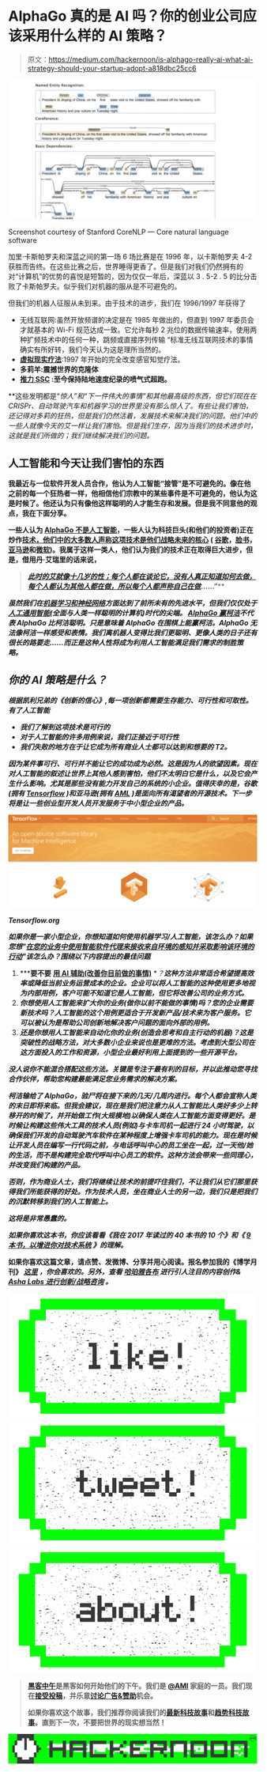# AlphaGo 真的是 AI 吗？你的创业公司应该采用什么样的 AI 策略？

> 原文：<https://medium.com/hackernoon/is-alphago-really-ai-what-ai-strategy-should-your-startup-adopt-a818dbc25cc6>

![](img/c6e68aa8213a218ffbcef78f83f69f97.png)

Screenshot courtesy of Stanford CoreNLP — Core natural language software

加里·卡斯帕罗夫和深蓝之间的第一场 6 场比赛是在 1996 年，以卡斯帕罗夫 4-2 获胜而告终。在这些比赛之后，世界睡得更香了。但是我们对我们仍然拥有的对“计算机”的优势的喜悦是短暂的，因为仅仅一年后，深蓝以 3 . 5-2 . 5 的比分击败了卡斯帕罗夫。似乎我们对机器的服从是不可避免的。

但我们的机器人征服从未到来。由于技术的进步，我们在 1996/1997 年获得了

*   无线互联网:虽然开放频谱的决定是在 1985 年做出的，但直到 1997 年委员会才就基本的 Wi-Fi 规范达成一致。它允许每秒 2 兆位的数据传输速率，使用两种扩频技术中的任何一种，跳频或直接序列传输 “标准无线互联网技术的事情确实有所好转，我们今天认为这是理所当然的。
*   [**虚拟现实疗法**](https://www.ncbi.nlm.nih.gov/pubmed/10175343):1997 年开始的完全改变感官知觉疗法。
*   [](https://en.wikipedia.org/wiki/ThrustSSC)**多莉羊:震撼世界的克隆体**
*   **[**推力 SSC**](https://en.wikipedia.org/wiki/ThrustSSC) :至今保持陆地速度纪录的喷气式超跑。**

**这些发明都是“*惊人”*和*“下一件伟大的事情”*和其他最高级的东西，但它们现在在 CRISPr、自动驾驶汽车和机器学习的世界里没有那么惊人了。有些让我们害怕，还记得对多莉的狂热，但是我们仍然活着，发展技术来解决我们的问题。他们中的一些人就像今天的艾一样让我们害怕。但是我们生存，因为当我们的技术进步时，这就是我们所做的；我们继续解决我们的问题。**

## **人工智能和今天让我们害怕的东西**

**我最近与一位软件开发人员合作，他认为人工智能“接管”是不可避免的。像在他之前的每一个狂热者一样，他相信他们宗教中的某些事件是不可避免的，他认为这是时候了。他还认为只有像他这样聪明的人才能生存和发展。但是我不同意他的观点，我在下面分享。**

**一些人认为 [AlphaGo 不是人工智能](http://spectrum.ieee.org/automaton/robotics/artificial-intelligence/why-alphago-is-not-ai)，一些人认为科技巨头(和他们的投资者)正在炒作[技术，他们中的大多数人声称这项技术是他们战略未来的核心](http://amzn.to/2qnf8cB) ( [谷歌](https://www.nytimes.com/2016/12/14/magazine/the-great-ai-awakening.html?_r=0)，[脸书](https://www.wired.com/2017/04/facebooks-augmented-reality-engine-brings-ai-right-phone/)，[亚马逊](https://aws.amazon.com/amazon-ai/)和[微软](http://mashable.com/2017/05/07/microsoft-ai-strategy/))。我属于这样一类人，他们认为我们的技术正在取得巨大进步，但是，借用丹·艾瑞里的话来说，**

> ***[*此时的艾就像十几岁的性；每个人都在谈论它，没有人真正知道如何去做，每个人都认为其他人都在做，所以每个人都声称自己在做*](https://twitter.com/danariely/status/287952257926971392?lang=en)*……”****

***虽然我们在[机器学习和神经网络](http://aiplaybook.a16z.com)方面达到了前所未有的先进水平，但我们仅仅处于[人工通用智能](http://waitbutwhy.com/2015/01/artificial-intelligence-revolution-1.html)(全面与人类一样聪明的计算机)时代的尖端。 [AlphaGo 赢柯洁](https://www.nytimes.com/2017/05/25/technology/daily-report-alphago-wins-again.html)不代表 AlphaGo 比柯洁聪明。只是意味着 AlphaGo 在围棋上能赢柯洁。AlphaGo 无法像柯洁一样感受和表情。我们离机器人变得比我们更聪明、更像人类的日子还有很长的路要走……而正是这种人性将成为利用人工智能满足我们需求的制胜策略。***

## ***你的 AI 策略是什么？***

***根据凯利兄弟的《创新的信心》,每一项创新都需要生存能力、可行性和可取性。有了人工智能***

*   ***我们了解到这项技术是可行的***
*   ***对于人工智能的许多用例来说，我们正接近于可行性***
*   ***我们失败的地方在于让它成为所有商业人士都可以达到和想要的 T2。***

***因为某件事可行、可行并不能让它的成功成为必然。这是因为人的欲望因素。现在对人工智能的叙述让世界上其他人感到害怕，他们不太明白它是什么，以及它会产生什么影响。尤其是那些没有能力开发自己的系统的小企业。值得庆幸的是，谷歌(拥有 [Tensorflow](https://www.tensorflow.org/) )和亚马逊(拥有 [AML](https://aws.amazon.com/machine-learning/?tag=vglnkc6499-20) )是面向所有渴望者的开源技术。下一步将是让一些创业型开发人员开发服务于中小型企业的产品。***

***![](img/e974ba35b6efd14a1c45642019aeb3ba.png)***

***Tensorflow.org***

***如果你是一家小型企业，你想知道如何使用机器学习/人工智能，该怎么办？如果您想"[在您的业务中使用智能软件代理来接收来自环境的感知并采取影响该环境的行动](http://amzn.to/2r5maWQ)"该怎么办？围绕以下内容提出的最佳问题***

1.  *****要不要** [**用 AI 辅助(改善你目前做的事情)**](https://www.strategy-business.com/article/A-Strategists-Guide-to-Artificial-Intelligence?gko=0abb5) **？**这种方法非常适合希望提高效率或降低当前业务运营成本的企业。企业可以将人工智能的这种使用更多地视为内部用例，客户可能不知道它是人工智能，但它将改善公司的业务方式。***
2.  ***你想使用人工智能来扩大你的业务(做你以前不能做的事情)吗？您的企业需要新技术吗？人工智能的这个用例更适合于开发新产品/技术来为客户服务。它可以被认为是帮助公司创新地解决客户问题的面向外部的用例。***
3.  ***还是你想用人工智能来自动化你的业务(创造会思考和自主行动的机器)？这是突破性的战略方法，对大多数小企业来说也是更难的方法。考虑到大型公司在这方面投入的工作和资源，小型企业最好利用上面提到的一些开源平台。***

***没人说你不能混合搭配这些方法。关键是专注于最有利的目标，并以此推动您寻找合作伙伴，帮助您构建最能满足您业务需求的解决方案。***

***柯洁输给了 AlphaGo，验尸将在接下来的几天/几周内进行。每个人都会宣称人类的末日即将来临。但我会建议，现在是我们把注意力从人工智能比人类好多少上转移开的时候了，并开始做工作(大规模地)以确保人类在人工智能方面变得更好。是时候让构建这些伟大工具的技术人员(例如)与卡车司机一起进行 24 小时驾驶，以确保我们开发的自动驾驶汽车软件在某种程度上增强卡车司机的能力。现在是时候让开发人员在编写一行代码之前，与电话呼叫中心的员工坐在一起，过一天他/她的生活，而不是构建完全取代呼叫中心员工的软件。这种方法会带来一些同理心，并改变我们构建的产品。***

***否则，作为商业人士，我们将继续让技术的前提吓住我们，不让我们从它们那里获得我们所能获得的好处。作为技术人员，坐在商业人士的另一边，我们只是把我们的沉默转移到我们的人工智能上。***

***这将是非常愚蠢的。***

****如果你喜欢这本书，你应该看看《我在 2017 年读过的 40 本书的 10 个*[](https://artplusmarketing.com/i-read-40-books-this-year-heres-what-i-learned-aka-10-lessons-for-2017-b7d7eabc5079)**》和《 [*9 本书，以增进你对技术系统*](https://hackernoon.com/9-books-to-help-you-understand-technology-and-systems-bb3f4d2d9dda) *》的理解。******

****如果你喜欢这篇文章，请点赞、发微博、分享并用心阅读。报名参加我的《博学月刊》 [*这里*](http://www.getrevue.co/profile/seyifabo?utm_campaign=Issue&utm_content=forwarded&utm_medium=email&utm_source=Seyi+Fabode) *，你会喜欢的。另外，查看* [*哈珀雅各布*](http://HarperJacobs.com) *进行引人注目的内容创作&* [*Asha Labs 进行创新/战略咨询*](http://www.asha-labs.com/bio/) *。*****

****[![](img/50ef4044ecd4e250b5d50f368b775d38.png)](http://bit.ly/HackernoonFB)********[![](img/979d9a46439d5aebbdcdca574e21dc81.png)](https://goo.gl/k7XYbx)********[![](img/2930ba6bd2c12218fdbbf7e02c8746ff.png)](https://goo.gl/4ofytp)****

> ****[黑客中午](http://bit.ly/Hackernoon)是黑客如何开始他们的下午。我们是 [@AMI](http://bit.ly/atAMIatAMI) 家庭的一员。我们现在[接受投稿](http://bit.ly/hackernoonsubmission)，并乐意[讨论广告&赞助](mailto:partners@amipublications.com)机会。****
> 
> ****如果你喜欢这个故事，我们推荐你阅读我们的[最新科技故事](http://bit.ly/hackernoonlatestt)和[趋势科技故事](https://hackernoon.com/trending)。直到下一次，不要把世界的现实想当然！****

****![](img/be0ca55ba73a573dce11effb2ee80d56.png)****